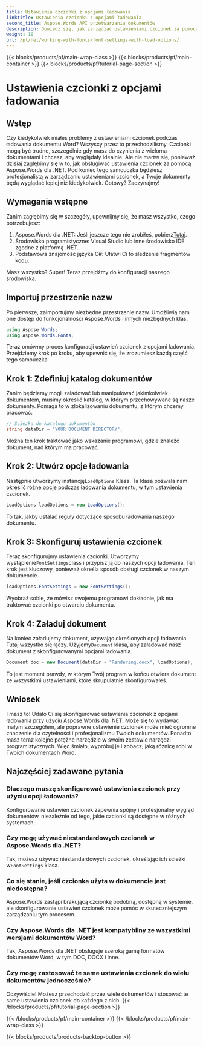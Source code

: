 ```yaml
---
title: Ustawienia czcionki z opcjami ładowania
linktitle: Ustawienia czcionki z opcjami ładowania
second_title: Aspose.Words API przetwarzania dokumentów
description: Dowiedz się, jak zarządzać ustawieniami czcionek za pomocą opcji ładowania w Aspose.Words dla .NET. Przewodnik krok po kroku dla deweloperów, który pomoże im zapewnić spójny wygląd czcionek w dokumentach programu Word.
weight: 10
url: /pl/net/working-with-fonts/font-settings-with-load-options/
---
```


{{< blocks/products/pf/main-wrap-class >}}
{{< blocks/products/pf/main-container >}}
{{< blocks/products/pf/tutorial-page-section >}}

# Ustawienia czcionki z opcjami ładowania

## Wstęp

Czy kiedykolwiek miałeś problemy z ustawieniami czcionek podczas ładowania dokumentu Word? Wszyscy przez to przechodziliśmy. Czcionki mogą być trudne, szczególnie gdy masz do czynienia z wieloma dokumentami i chcesz, aby wyglądały idealnie. Ale nie martw się, ponieważ dzisiaj zagłębimy się w to, jak obsługiwać ustawienia czcionek za pomocą Aspose.Words dla .NET. Pod koniec tego samouczka będziesz profesjonalistą w zarządzaniu ustawieniami czcionek, a Twoje dokumenty będą wyglądać lepiej niż kiedykolwiek. Gotowy? Zaczynajmy!

## Wymagania wstępne

Zanim zagłębimy się w szczegóły, upewnijmy się, że masz wszystko, czego potrzebujesz:

1.  Aspose.Words dla .NET: Jeśli jeszcze tego nie zrobiłeś, pobierz[Tutaj](https://releases.aspose.com/words/net/).
2. Środowisko programistyczne: Visual Studio lub inne środowisko IDE zgodne z platformą .NET.
3. Podstawowa znajomość języka C#: Ułatwi Ci to śledzenie fragmentów kodu.

Masz wszystko? Super! Teraz przejdźmy do konfiguracji naszego środowiska.

## Importuj przestrzenie nazw

Po pierwsze, zaimportujmy niezbędne przestrzenie nazw. Umożliwią nam one dostęp do funkcjonalności Aspose.Words i innych niezbędnych klas.

```csharp
using Aspose.Words;
using Aspose.Words.Fonts;
```

Teraz omówmy proces konfiguracji ustawień czcionek z opcjami ładowania. Przejdziemy krok po kroku, aby upewnić się, że zrozumiesz każdą część tego samouczka.

## Krok 1: Zdefiniuj katalog dokumentów

Zanim będziemy mogli załadować lub manipulować jakimkolwiek dokumentem, musimy określić katalog, w którym przechowywane są nasze dokumenty. Pomaga to w zlokalizowaniu dokumentu, z którym chcemy pracować.

```csharp
// Ścieżka do katalogu dokumentów
string dataDir = "YOUR DOCUMENT DIRECTORY";
```

Można ten krok traktować jako wskazanie programowi, gdzie znaleźć dokument, nad którym ma pracować.

## Krok 2: Utwórz opcje ładowania

 Następnie utworzymy instancję`LoadOptions` Klasa. Ta klasa pozwala nam określić różne opcje podczas ładowania dokumentu, w tym ustawienia czcionek.

```csharp
LoadOptions loadOptions = new LoadOptions();
```

To tak, jakby ustalać reguły dotyczące sposobu ładowania naszego dokumentu.

## Krok 3: Skonfiguruj ustawienia czcionek

 Teraz skonfigurujmy ustawienia czcionki. Utworzymy wystąpienie`FontSettings`class i przypisz ją do naszych opcji ładowania. Ten krok jest kluczowy, ponieważ określa sposób obsługi czcionek w naszym dokumencie.

```csharp
loadOptions.FontSettings = new FontSettings();
```

Wyobraź sobie, że mówisz swojemu programowi dokładnie, jak ma traktować czcionki po otwarciu dokumentu.

## Krok 4: Załaduj dokument

 Na koniec załadujemy dokument, używając określonych opcji ładowania. Tutaj wszystko się łączy. Użyjemy`Document` klasa, aby załadować nasz dokument z skonfigurowanymi opcjami ładowania.

```csharp
Document doc = new Document(dataDir + "Rendering.docx", loadOptions);
```

To jest moment prawdy, w którym Twój program w końcu otwiera dokument ze wszystkimi ustawieniami, które skrupulatnie skonfigurowałeś.

## Wniosek

I masz to! Udało Ci się skonfigurować ustawienia czcionek z opcjami ładowania przy użyciu Aspose.Words dla .NET. Może się to wydawać małym szczegółem, ale poprawne ustawienie czcionek może mieć ogromne znaczenie dla czytelności i profesjonalizmu Twoich dokumentów. Ponadto masz teraz kolejne potężne narzędzie w swoim zestawie narzędzi programistycznych. Więc śmiało, wypróbuj je i zobacz, jaką różnicę robi w Twoich dokumentach Word.

## Najczęściej zadawane pytania

### Dlaczego muszę skonfigurować ustawienia czcionek przy użyciu opcji ładowania?
Konfigurowanie ustawień czcionek zapewnia spójny i profesjonalny wygląd dokumentów, niezależnie od tego, jakie czcionki są dostępne w różnych systemach.

### Czy mogę używać niestandardowych czcionek w Aspose.Words dla .NET?
 Tak, możesz używać niestandardowych czcionek, określając ich ścieżki w`FontSettings` klasa.

### Co się stanie, jeśli czcionka użyta w dokumencie jest niedostępna?
Aspose.Words zastąpi brakującą czcionkę podobną, dostępną w systemie, ale skonfigurowanie ustawień czcionek może pomóc w skuteczniejszym zarządzaniu tym procesem.

### Czy Aspose.Words dla .NET jest kompatybilny ze wszystkimi wersjami dokumentów Word?
Tak, Aspose.Words dla .NET obsługuje szeroką gamę formatów dokumentów Word, w tym DOC, DOCX i inne.

### Czy mogę zastosować te same ustawienia czcionek do wielu dokumentów jednocześnie?
Oczywiście! Możesz przechodzić przez wiele dokumentów i stosować te same ustawienia czcionek do każdego z nich.
{{< /blocks/products/pf/tutorial-page-section >}}

{{< /blocks/products/pf/main-container >}}
{{< /blocks/products/pf/main-wrap-class >}}

{{< blocks/products/products-backtop-button >}}
